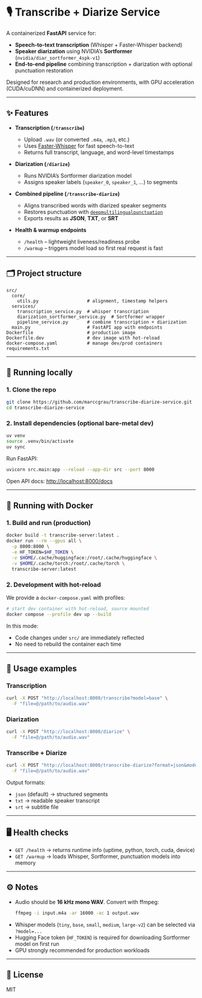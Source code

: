 # 🎙️ Transcribe + Diarize Service

A containerized **FastAPI** service for:
- **Speech-to-text transcription** (Whisper + Faster-Whisper backend)
- **Speaker diarization** using NVIDIA’s **Sortformer** (`nvidia/diar_sortformer_4spk-v1`)
- **End-to-end pipeline** combining transcription + diarization with optional punctuation restoration

Designed for research and production environments, with GPU acceleration (CUDA/cuDNN) and containerized deployment.  

---

## ✨ Features

- **Transcription (`/transcribe`)**
  - Upload `.wav` (or converted `.m4a`, `.mp3`, etc.)
  - Uses [Faster-Whisper](https://github.com/guillaumekln/faster-whisper) for fast speech-to-text
  - Returns full transcript, language, and word-level timestamps

- **Diarization (`/diarize`)**
  - Runs NVIDIA’s Sortformer diarization model
  - Assigns speaker labels (`speaker_0`, `speaker_1`, …) to segments

- **Combined pipeline (`/transcribe-diarize`)**
  - Aligns transcribed words with diarized speaker segments
  - Restores punctuation with [`deepmultilingualpunctuation`](https://github.com/oliverguhr/deepmultilingual-punctuation-restoration)
  - Exports results as **JSON**, **TXT**, or **SRT**

- **Health & warmup endpoints**
  - `/health` – lightweight liveness/readiness probe
  - `/warmup` – triggers model load so first real request is fast

---

## 🗂 Project structure

```
src/
  core/
    utils.py                  # alignment, timestamp helpers
  services/
    transcription_service.py  # whisper transcription
    diarization_sortformer_service.py  # Sortformer wrapper
    pipeline_service.py       # combine transcription + diarization
  main.py                     # FastAPI app with endpoints
Dockerfile                    # production image
Dockerfile.dev                # dev image with hot-reload
docker-compose.yaml           # manage dev/prod containers
requirements.txt
```

---

## 🚀 Running locally

### 1. Clone the repo
```bash
git clone https://github.com/marccgrau/transcribe-diarize-service.git
cd transcribe-diarize-service
```

### 2. Install dependencies (optional bare-metal dev)
```bash
uv venv
source .venv/bin/activate
uv sync
```

Run FastAPI:
```bash
uvicorn src.main:app --reload --app-dir src --port 8000
```

Open API docs: [http://localhost:8000/docs](http://localhost:8000/docs)

---

## 🐳 Running with Docker

### 1. Build and run (production)
```bash
docker build -t transcribe-server:latest .
docker run --rm --gpus all \
  -p 8000:8000 \
  -e HF_TOKEN=$HF_TOKEN \
  -v $HOME/.cache/huggingface:/root/.cache/huggingface \
  -v $HOME/.cache/torch:/root/.cache/torch \
  transcribe-server:latest
```

### 2. Development with hot-reload
We provide a `docker-compose.yaml` with profiles:

```bash
# start dev container with hot-reload, source mounted
docker compose --profile dev up --build
```

In this mode:
- Code changes under `src/` are immediately reflected
- No need to rebuild the container each time

---

## 🧪 Usage examples

### Transcription
```bash
curl -X POST "http://localhost:8000/transcribe?model=base" \
  -F "file=@/path/to/audio.wav"
```

### Diarization
```bash
curl -X POST "http://localhost:8000/diarize" \
  -F "file=@/path/to/audio.wav"
```

### Transcribe + Diarize
```bash
curl -X POST "http://localhost:8000/transcribe-diarize?format=json&model=base" \
  -F "file=@/path/to/audio.wav"
```

Output formats:
- `json` (default) → structured segments
- `txt` → readable speaker transcript
- `srt` → subtitle file

---

## 🖥 Health checks

- `GET /health` → returns runtime info (uptime, python, torch, cuda, device)
- `GET /warmup` → loads Whisper, Sortformer, punctuation models into memory

---

## ⚙️ Notes

- Audio should be **16 kHz mono WAV**. Convert with ffmpeg:
  ```bash
  ffmpeg -i input.m4a -ar 16000 -ac 1 output.wav
  ```
- Whisper models (`tiny`, `base`, `small`, `medium`, `large-v2`) can be selected via `?model=...`
- Hugging Face token (`HF_TOKEN`) is required for downloading Sortformer model on first run
- GPU strongly recommended for production workloads

---

## 📜 License

MIT
